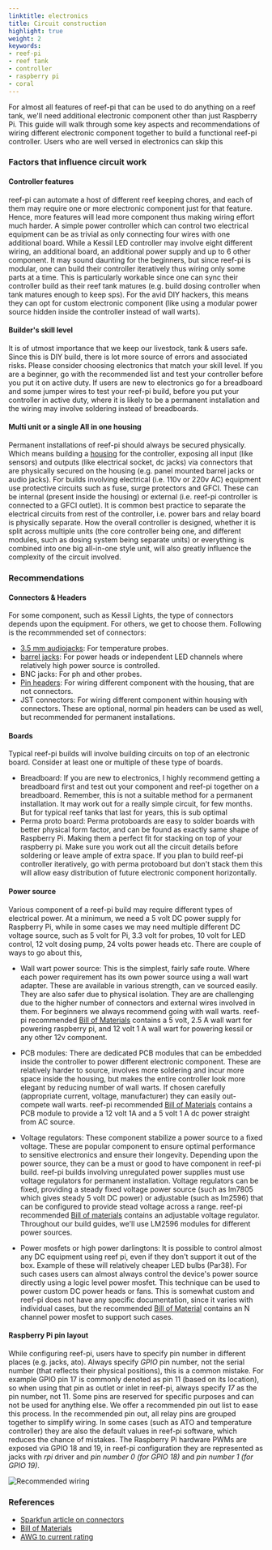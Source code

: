 ```yaml
---
linktitle: electronics
title: Circuit construction
highlight: true
weight: 2
keywords:
- reef-pi
- reef tank
- controller
- raspberry pi
- coral
---
```


For almost all features of reef-pi that can be used to do anything on a reef tank, we'll need additional electronic component other than just Raspberry Pi. This guide will walk through some key aspects and recommendations of wiring different electronic component together to build a functional reef-pi controller. Users who are well versed in electronics can skip this

### Factors that influence circuit work

#### Controller features

reef-pi can automate a host of different reef keeping chores, and each of them may require one or more electronic component just for that feature. Hence, more features will lead more component thus making wiring effort much harder. A simple power controller which can control two electrical equipment can be as trivial as only connecting four wires with one additional board. While a Kessil LED controller may involve eight different wiring, an additional board, an additional power supply and up to 6 other component. It may sound daunting for the beginners, but since reef-pi is modular, one can build their controller iteratively thus wiring only some parts at a time. This is particularly workable since one can sync their controller build as their reef tank matures (e.g. build dosing controller when tank matures enough to keep sps). For the avid DIY hackers, this means they can opt for custom electronic component (like using a modular power source hidden inside the controller instead of wall warts).

#### Builder's skill level

It is of utmost importance that we keep our livestock, tank & users safe. Since this is DIY build, there is lot more source of errors and associated risks. Please consider choosing electronics that match your skill level. If you are a beginner, go with the recommended list and test your controller before you put it on active duty. If users are new to electronics go for a breadboard and some jumper wires to test your reef-pi build, before you put your controller in active duty, where it is likely to be a permanent installation and the wiring may involve soldering instead of breadboards. 


#### Multi unit or a single All in one housing

Permanent installations of reef-pi should always be secured physically. Which means building a [housing](/guides/housing) for the controller, exposing all input (like sensors) and outputs (like electrical socket, dc jacks) via connectors that are physically secured on the housing (e.g. panel mounted barrel jacks or audio jacks). For builds involving electrical (i.e. 110v or 220v AC) equipment use protective circuits such as fuse, surge protectors and GFCI. These can be internal (present inside the housing) or external (i.e. reef-pi controller is connected to a GFCI outlet). It is common best practice to separate the electrical circuits from rest of the controller, i.e. power bars and relay board is physically separate. How the overall controller is designed, whether it is split across multiple units (the core controller being one, and different modules, such as dosing system being separate units) or everything is combined into one big all-in-one style unit, will also greatly influence the complexity of the circuit involved.

### Recommendations

#### Connectors & Headers

For some component, such as Kessil Lights, the type of connectors depends upon the equipment. For others, we get to choose them. Following is the recommmended set of connectors:

- [3.5 mm audio](https://www.amazon.com/dp/B01C3RFHDC/)[jacks](https://www.amazon.com/dp/B00MFRZ2SG):  For temperature probes.
- [barrel jacks](): For power heads or independent LED channels where relatively high power source is controlled.
- BNC jacks: For ph and other probes.
- [Pin headers](https://www.amazon.com/dp/B00DJY4RS0/): For wiring different component with the housing, that are not connectors.
- JST connectors: For wiring different component within housing with connectors. These are optional, normal pin headers can be used as well, but recommended for permanent installations.


#### Boards

Typical reef-pi builds will involve building circuits on top of an electronic board. Consider at least one or multiple of these type of boards.

- Breadboard: If you are new to electronics, I highly recommend getting a breadboard first and test out your component and reef-pi together on a breadboard. Remember, this is not a suitable method for a permanent installation. It may work out for a really simple circuit, for few months. But for typical reef tanks that last for years, this is sub optimal
- Perma proto board: Perma protoboards are easy to solder boards with better physical form factor, and can be found as exactly same shape of Raspberry Pi. Making them a perfect fit for stacking on top of your raspberry pi. Make sure you work out all the circuit details before soldering or leave ample of extra space. If you plan to build reef-pi controller iteratively, go with perma protoboard but don't stack them this will allow easy distribution of future electronic component horizontally.


#### Power source

Various component of a reef-pi build may require different types of electrical power. At a minimum, we need a 5 volt DC power supply for Raspberry Pi, while in some cases we may need multiple different DC voltage source, such as 5 volt for Pi, 3.3 volt for probes, 10 volt for LED control, 12 volt dosing pump,  24 volts power heads etc. There are couple of ways to go about this,

- Wall wart power source: This is the simplest, fairly safe  route. Where each power requirement has its own power source using a wall wart adapter. These are available in various strength, can ve sourced easily. They are also safer due to physical isolation. They are are challenging due to the higher number of connectors and external wires involved in them. For beginners we always recommend going with wall warts. reef-pi recommended [Bill of Materials](/general-guides/bom) contains a 5 volt, 2.5 A wall wart for powering raspberry pi, and 12 volt 1 A wall wart for powering kessil or any other 12v component.

- PCB modules: There are dedicated PCB modules that can be embedded inside the controller to power different electronic component. These are relatively harder to source, involves more  soldering and incur more space inside the housing, but makes the entire controller look more elegant by reducing number of wall warts. If chosen carefully (appropriate current, voltage, manufacturer)  they can easily out-compete wall warts. reef-pi recommended [Bill of Materials](/general-guides/bom) contains a PCB module to provide a 12 volt 1A and a 5 volt 1 A dc power straight from AC source.

- Voltage regulators: These component stabilize a power source to a fixed voltage. These are popular component to ensure optimal performance to sensitive electronics and ensure their longevity. Depending upon the power source, they can be a must or good to have component in reef-pi build. reef-pi builds  involving unregulated power supplies must use voltage regulators for permanent installation. Voltage regulators can be fixed, providing a steady fixed voltage power source (such as lm7805 which gives steady 5 volt DC power) or adjustable (such as lm2596) that can be configured to provide stead voltage across a range. reef-pi recommended [Bill of materials](/general-guides/bom) contains an adjustable voltage regulator. Throughout our build guides, we'll use LM2596 modules for different power sources.

- Power mosfets or high power darlingtons: It is possible to control almost any DC equipment using reef pi, even if they don't support it out of the box. Example of these will relatively cheaper LED bulbs (Par38). For such cases users can almost always control the device's power source directly using a logic level power mosfet. This technique can be used to power custom DC power heads or fans. This is somewhat custom and reef-pi does not have any specific documentation, since it varies with individual cases, but the recommended [Bill of Material](/general-guides/bom) contains an N channel power mosfet to support such cases.

#### Raspberry Pi pin layout

While configuring reef-pi, users have to specify pin number in different places (e.g. jacks, ato). Always specify *GPIO* pin number, not the serial number (that reflects their physical positions), this is a common mistake. For example GPIO pin 17 is commonly denoted as pin 11 (based on its location), so when using that pin as outlet or inlet in reef-pi, always specify *17* as the pin number, not 11. Some pins are reserved for specific purposes and can not be used for anything else. We offer a recommended pin out list to ease this process. In the recommended pin out, all relay pins are grouped together to simplify wiring. In some cases (such as ATO and temperature controller) they are also the default values in reef-pi software, which reduces the chance of mistakes. The Raspberry Pi hardware PWMs are exposed via GPIO 18 and 19, in reef-pi configuration they are represented as jacks with *rpi* driver and *pin number 0 (for GPIO 18)* and *pin number 1 (for GPIO 19)*.

![Recommended wiring](/img/wiring/pinout-2.0.png)


### References

- [Sparkfun article on connectors](https://learn.sparkfun.com/tutorials/connector-basics)
- [Bill of Materials](/general-guides/bom)
- [AWG to current rating](https://www.powerstream.com/Wire_Size.htm)
